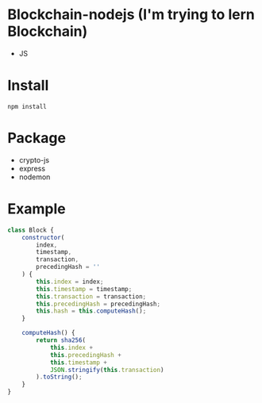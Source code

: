 # Blockchain-nodejs (I'm trying to lern Blockchain)
- JS


# Install
```
npm install
```

# Package
- crypto-js
- express
- nodemon

# Example
```js
class Block {
    constructor(
        index,
        timestamp,
        transaction,
        precedingHash = ''
    ) {
        this.index = index;
        this.timestamp = timestamp;
        this.transaction = transaction;
        this.precedingHash = precedingHash;
        this.hash = this.computeHash();
    }

    computeHash() {
        return sha256(
            this.index +
            this.precedingHash + 
            this.timestamp + 
            JSON.stringify(this.transaction)
        ).toString();
    }
}
```

